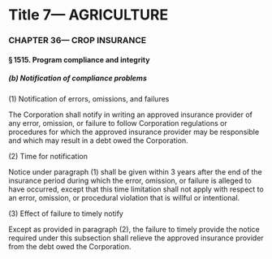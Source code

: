 
# Title 7— AGRICULTURE
### CHAPTER 36— CROP INSURANCE
#### § 1515. Program compliance and integrity
##### (b) Notification of compliance problems

(1) Notification of errors, omissions, and failures

The Corporation shall notify in writing an approved insurance provider of any error, omission, or failure to follow Corporation regulations or procedures for which the approved insurance provider may be responsible and which may result in a debt owed the Corporation.

(2) Time for notification

Notice under paragraph (1) shall be given within 3 years after the end of the insurance period during which the error, omission, or failure is alleged to have occurred, except that this time limitation shall not apply with respect to an error, omission, or procedural violation that is willful or intentional.

(3) Effect of failure to timely notify

Except as provided in paragraph (2), the failure to timely provide the notice required under this subsection shall relieve the approved insurance provider from the debt owed the Corporation.
